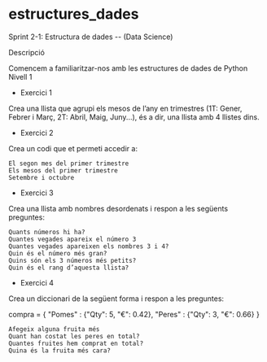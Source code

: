 # estructures_dades
Sprint 2-1: Estructura de dades -- (Data Science)

Descripció

Comencem a familiaritzar-nos amb les estructures de dades de Python
Nivell 1
- Exercici 1

Crea una llista que agrupi els mesos de l’any en trimestres (1T: Gener, Febrer i Març, 2T: Abril, Maig, Juny...), és a dir, una llista amb 4 llistes dins.

- Exercici 2

Crea un codi que et permeti accedir a:

    El segon mes del primer trimestre
    Els mesos del primer trimestre
    Setembre i octubre

- Exercici 3

Crea una llista amb nombres desordenats i respon a les següents preguntes:

    Quants números hi ha?
    Quantes vegades apareix el número 3
    Quantes vegades apareixen els nombres 3 i 4?
    Quin és el número més gran?
    Quins són els 3 números més petits?
    Quin és el rang d’aquesta llista?

- Exercici 4

Crea un diccionari de la següent forma i respon a les preguntes:

compra = { "Pomes" : {"Qty": 5, "€": 0.42}, "Peres" : {"Qty": 3, "€": 0.66} }

    Afegeix alguna fruita més
    Quant han costat les peres en total?
    Quantes fruites hem comprat en total?
    Quina és la fruita més cara?
